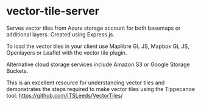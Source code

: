 # vector-tile-server
Serves vector tiles from Azure storage account for both basemaps or additional layers. Created using Express.js.

To load the vector tiles in your client use Maplibre GL JS, Mapbox GL JS, Openlayers or Leaflet with the vector tile plugin.

Alternative cloud storage services include Amazon S3 or Google Storage Buckets.

This is an excellent resource for understanding vector tiles and demonstrates the steps required to make vector tiles using the Tippecanoe tool: https://github.com/ITSLeeds/VectorTiles/ 
